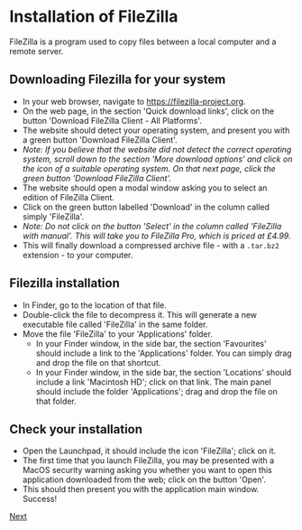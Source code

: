 # Installation of FileZilla

FileZilla is a program used to copy files between a local computer and a remote server.

## Downloading Filezilla for your system

  - In your web browser, navigate to <https://filezilla-project.org>.
  - On the web page, in the section 'Quick download links', click on the button 'Download FileZilla Client - All Platforms'.
  - The website should detect your operating system, and present you with a green button 'Download FileZilla Client'.
  - _Note: If you believe that the website did not detect the correct operating system, scroll down to the section 'More download options' and click on the icon of a suitable operating system. On that next page, click the green button 'Download FileZilla Client'._
  - The website should open a modal window asking you to select an edition of FileZilla Client.
  - Click on the green button labelled 'Download' in the column called simply 'FileZilla'.
  - _Note: Do not click on the button 'Select' in the column called 'FileZilla with manual'. This will take you to FileZilla Pro, which is priced at £4.99._
  - This will finally download a compressed archive file - with a `.tar.bz2` extension - to your computer.

## Filezilla installation

  - In Finder, go to the location of that file.
  - Double-click the file to decompress it. This will generate a new executable file called 'FileZilla' in the same folder.
  - Move the file 'FileZilla' to your 'Applications' folder.
    + In your Finder window, in the side bar, the section 'Favourites' should include a link to the 'Applications' folder. You can simply drag and drop the file on that shortcut.
    + In your Finder window, in the side bar, the section 'Locations' should include a link 'Macintosh HD'; click on that link. The main panel should include the folder 'Applications'; drag and drop the file on that folder.

## Check your installation

  - Open the Launchpad, it should include the icon 'FileZilla'; click on it.
  - The first time that you launch FileZilla, you may be presented with a MacOS security warning asking you whether you want to open this application downloaded from the web; click on the button 'Open'.
  - This should then present you with the application main window. Success!

[Next](r_setup_windows.md)
